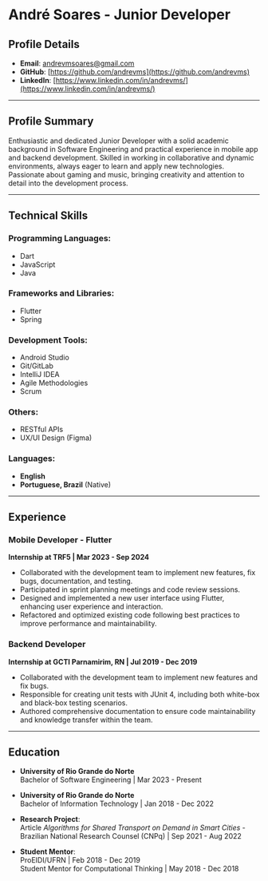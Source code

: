 # André Soares - Junior Developer

## Profile Details
- **Email**: [andrevmsoares@gmail.com](mailto:andrevmsoares@gmail.com)
- **GitHub**: [https://github.com/andrevms](https://github.com/andrevms)  
- **LinkedIn**: [https://www.linkedin.com/in/andrevms/](https://www.linkedin.com/in/andrevms/)

---

## Profile Summary

Enthusiastic and dedicated Junior Developer with a solid academic background in Software Engineering and practical experience in mobile app and backend development. Skilled in working in collaborative and dynamic environments, always eager to learn and apply new technologies. Passionate about gaming and music, bringing creativity and attention to detail into the development process.

---

## Technical Skills

### Programming Languages:
- Dart  
- JavaScript  
- Java  

### Frameworks and Libraries:
- Flutter  
- Spring  

### Development Tools:
- Android Studio  
- Git/GitLab  
- IntelliJ IDEA  
- Agile Methodologies  
- Scrum  

### Others:
- RESTful APIs  
- UX/UI Design (Figma)  

### Languages:
- **English**  
- **Portuguese, Brazil** (Native)

---

## Experience

### Mobile Developer - Flutter  
**Internship at TRF5 | Mar 2023 - Sep 2024**  
- Collaborated with the development team to implement new features, fix bugs, documentation, and testing.  
- Participated in sprint planning meetings and code review sessions.  
- Designed and implemented a new user interface using Flutter, enhancing user experience and interaction.  
- Refactored and optimized existing code following best practices to improve performance and maintainability.

### Backend Developer  
**Internship at GCTI Parnamirim, RN | Jul 2019 - Dec 2019**  
- Collaborated with the development team to implement new features and fix bugs.  
- Responsible for creating unit tests with JUnit 4, including both white-box and black-box testing scenarios.  
- Authored comprehensive documentation to ensure code maintainability and knowledge transfer within the team.

---

## Education

- **University of Rio Grande do Norte**  
  Bachelor of Software Engineering | Mar 2023 - Present

- **University of Rio Grande do Norte**  
  Bachelor of Information Technology | Jan 2018 - Dec 2022

- **Research Project**:  
  Article *Algorithms for Shared Transport on Demand in Smart Cities* - Brazilian National Research Counsel (CNPq) | Sep 2021 - Aug 2022

- **Student Mentor**:  
  ProEIDI/UFRN | Feb 2018 - Dec 2019  
  Student Mentor for Computational Thinking | May 2018 - Dec 2018
